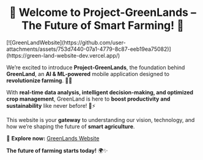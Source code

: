 <h1 align="center">🌱 Welcome to <strong>Project-GreenLands</strong> – The Future of Smart Farming! 🚀</h1>  
[![GreenLandWebsite](https://github.com/user-attachments/assets/753d7440-07a1-4779-8c87-eeb19ea75082)](https://green-land-website-dev.vercel.app/)


We’re excited to introduce **Project-GreenLands**, the foundation behind **GreenLand**, an **AI & ML-powered** mobile application designed to **revolutionize farming**. 🌾💡  

With **real-time data analysis, intelligent decision-making, and optimized crop management**, GreenLand is here to **boost productivity and sustainability** like never before! 🚜⚡  

This website is your **gateway** to understanding our vision, technology, and how we’re shaping the future of **smart agriculture**.  

🔗 **Explore now:** [GreenLands Website](https://green-land-website-dev.vercel.app/)  

**The future of farming starts today!** 🌍✨  
